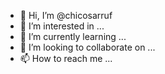 - 👋 Hi, I’m @chicosarruf
- 👀 I’m interested in ...
- 🌱 I’m currently learning ...
- 💞️ I’m looking to collaborate on ...
- 📫 How to reach me ...

<!---
chicosarruf/chicosarruf is a ✨ special ✨ repository because its `README.md` (this file) appears on your GitHub profile.
You can click the Preview link to take a look at your changes.
--->
